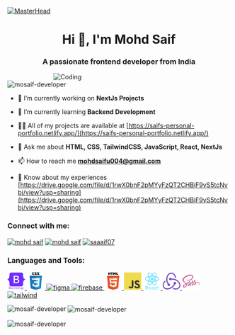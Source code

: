 [![MasterHead](https://user-images.githubusercontent.com/10498744/210012254-234538ff-d198-48aa-8964-37e6fd45d227.gif)](https://github.com/mosaif-developer)
<h1 align="center">Hi 👋, I'm Mohd Saif</h1>
<h3 align="center">A passionate frontend developer from India</h3>
<img align="right" alt="Coding" width="400" src="https://cdn.dribbble.com/users/1162077/screenshots/3848914/programmer.gif">

<p align="left"> <img src="https://komarev.com/ghpvc/?username=mosaif-developer&label=Profile%20views&color=0e75b6&style=flat" alt="mosaif-developer" /> </p>

- 🔭 I’m currently working on **NextJs Projects**

- 🌱 I’m currently learning **Backend Development**

- 👨‍💻 All of my projects are available at [https://saifs-personal-portfolio.netlify.app/](https://saifs-personal-portfolio.netlify.app/)

- 💬 Ask me about **HTML, CSS, TailwindCSS, JavaScript, React, NextJs**

- 📫 How to reach me **mohdsaifu004@gmail.com**

- 📄 Know about my experiences [https://drive.google.com/file/d/1rwX0bnF2pMYyFzQT2CHBiF9vS5tcNvbj/view?usp=sharing](https://drive.google.com/file/d/1rwX0bnF2pMYyFzQT2CHBiF9vS5tcNvbj/view?usp=sharing)

<h3 align="left">Connect with me:</h3>
<p align="left">
<a href="https://linkedin.com/in/mohd saif" target="blank"><img align="center" src="https://raw.githubusercontent.com/rahuldkjain/github-profile-readme-generator/master/src/images/icons/Social/linked-in-alt.svg" alt="mohd saif" height="30" width="40" /></a>
<a href="https://fb.com/mohd saif" target="blank"><img align="center" src="https://raw.githubusercontent.com/rahuldkjain/github-profile-readme-generator/master/src/images/icons/Social/facebook.svg" alt="mohd saif" height="30" width="40" /></a>
<a href="https://instagram.com/saaaif07" target="blank"><img align="center" src="https://raw.githubusercontent.com/rahuldkjain/github-profile-readme-generator/master/src/images/icons/Social/instagram.svg" alt="saaaif07" height="30" width="40" /></a>
</p>

<h3 align="left">Languages and Tools:</h3>
<p align="left"> <a href="https://getbootstrap.com" target="_blank" rel="noreferrer"> <img src="https://raw.githubusercontent.com/devicons/devicon/master/icons/bootstrap/bootstrap-plain-wordmark.svg" alt="bootstrap" width="40" height="40"/> </a> <a href="https://www.w3schools.com/css/" target="_blank" rel="noreferrer"> <img src="https://raw.githubusercontent.com/devicons/devicon/master/icons/css3/css3-original-wordmark.svg" alt="css3" width="40" height="40"/> </a> <a href="https://www.figma.com/" target="_blank" rel="noreferrer"> <img src="https://www.vectorlogo.zone/logos/figma/figma-icon.svg" alt="figma" width="40" height="40"/> </a> <a href="https://firebase.google.com/" target="_blank" rel="noreferrer"> <img src="https://www.vectorlogo.zone/logos/firebase/firebase-icon.svg" alt="firebase" width="40" height="40"/> </a> <a href="https://www.w3.org/html/" target="_blank" rel="noreferrer"> <img src="https://raw.githubusercontent.com/devicons/devicon/master/icons/html5/html5-original-wordmark.svg" alt="html5" width="40" height="40"/> </a> <a href="https://developer.mozilla.org/en-US/docs/Web/JavaScript" target="_blank" rel="noreferrer"> <img src="https://raw.githubusercontent.com/devicons/devicon/master/icons/javascript/javascript-original.svg" alt="javascript" width="40" height="40"/> </a> <a href="https://reactjs.org/" target="_blank" rel="noreferrer"> <img src="https://raw.githubusercontent.com/devicons/devicon/master/icons/react/react-original-wordmark.svg" alt="react" width="40" height="40"/> </a> <a href="https://redux.js.org" target="_blank" rel="noreferrer"> <img src="https://raw.githubusercontent.com/devicons/devicon/master/icons/redux/redux-original.svg" alt="redux" width="40" height="40"/> </a> <a href="https://sass-lang.com" target="_blank" rel="noreferrer"> <img src="https://raw.githubusercontent.com/devicons/devicon/master/icons/sass/sass-original.svg" alt="sass" width="40" height="40"/> </a> <a href="https://tailwindcss.com/" target="_blank" rel="noreferrer"> <img src="https://www.vectorlogo.zone/logos/tailwindcss/tailwindcss-icon.svg" alt="tailwind" width="40" height="40"/> </a> </p>

<p><img align="left" src="https://github-readme-stats.vercel.app/api/top-langs?username=mosaif-developer&show_icons=true&locale=en&layout=compact" alt="mosaif-developer" /></p>

<p>&nbsp;<img align="center" src="https://github-readme-stats.vercel.app/api?username=mosaif-developer&show_icons=true&locale=en" alt="mosaif-developer" /></p>

<p><img align="center" src="https://github-readme-streak-stats.herokuapp.com/?user=mosaif-developer&" alt="mosaif-developer" /></p>
